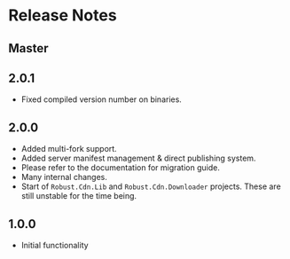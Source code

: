 # Release Notes

## Master

## 2.0.1

* Fixed compiled version number on binaries.

## 2.0.0

* Added multi-fork support.
* Added server manifest management & direct publishing system.
* Please refer to the documentation for migration guide.
* Many internal changes.
* Start of `Robust.Cdn.Lib` and `Robust.Cdn.Downloader` projects. These are still unstable for the time being.

## 1.0.0

* Initial functionality
